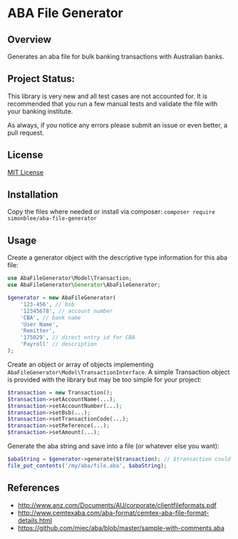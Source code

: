 # ABA File Generator

## Overview
Generates an aba file for bulk banking transactions with Australian banks.

## Project Status:
This library is very new and all test cases are not accounted for. It is recommended
that you run a few manual tests and validate the file with your banking institute.

As always, if you notice any errors please submit an issue or even better, a pull request.

## License
[MIT License](http://en.wikipedia.org/wiki/MIT_License)

## Installation
Copy the files where needed or install via composer:
`composer require simonblee/aba-file-generator`

## Usage
Create a generator object with the descriptive type information for this aba file:
```php
use AbaFileGenerator\Model\Transaction;
use AbaFileGenerator\Generator\AbaFileGenerator;

$generator = new AbaFileGenerator(
    '123-456', // bsb
    '12345678', // account number
    'CBA', // bank name
    'User Name',
    'Remitter',
    '175029', // direct entry id for CBA
    'Payroll' // description
);
```

Create an object or array of objects implementing `AbaFileGenerator\Model\TransactionInterface`. A simple Transaction object
is provided with the library but may be too simple for your project:
```php
$transaction = new Transaction();
$transaction->setAccountName(...);
$transaction->setAccountNumber(...);
$transaction->setBsb(...);
$transaction->setTransactionCode(...);
$transaction->setReference(...);
$transaction->setAmount(...);
```

Generate the aba string and save into a file (or whatever else you want):
```php
$abaString = $generator->generate($transaction); // $transaction could also be an array here
file_put_contents('/my/aba/file.aba', $abaString);
```

## References
- http://www.anz.com/Documents/AU/corporate/clientfileformats.pdf
- http://www.cemtexaba.com/aba-format/cemtex-aba-file-format-details.html
- https://github.com/mjec/aba/blob/master/sample-with-comments.aba

